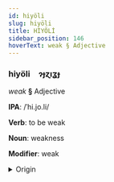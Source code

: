 ```yaml
---
id: hiyöli
slug: hiyöli
title: HİYÖLİ
sidebar_position: 146
hoverText: weak § Adjective
---
```


### hiyöli&emsp;<span kind="abugida">ɂɟɀıʓɟ</span>

*weak* **§** Adjective

**IPA**: /ˈhi.jo.li/

**Verb**: to be weak

**Noun**: weakness

**Modifier**: weak

<details>
    <summary>Origin</summary>
    Bum hiyòlì [híjɔ̀lì]<br/>
    <em>Niger-Congo Language Family</em>
</details>